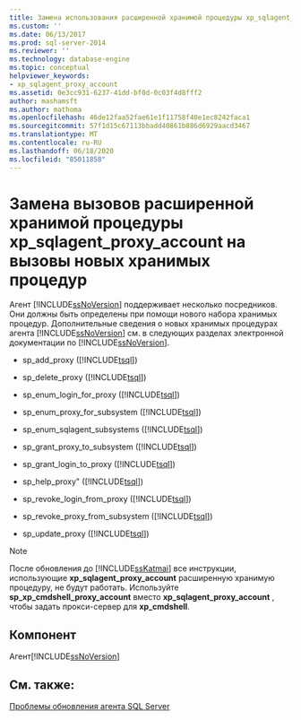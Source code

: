 ```yaml
---
title: Замена использования расширенной хранимой процедуры xp_sqlagent_proxy_account новыми хранимыми процедурами | Документация Майкрософт
ms.custom: ''
ms.date: 06/13/2017
ms.prod: sql-server-2014
ms.reviewer: ''
ms.technology: database-engine
ms.topic: conceptual
helpviewer_keywords:
- xp_sqlagent_proxy_account
ms.assetid: 0e3cc931-6237-41dd-bf0d-0c03f4d8fff2
author: mashamsft
ms.author: mathoma
ms.openlocfilehash: 46de12faa52fae61e1f11758f40e1ec8242faca1
ms.sourcegitcommit: 57f1d15c67113bbadd40861b886d6929aacd3467
ms.translationtype: MT
ms.contentlocale: ru-RU
ms.lasthandoff: 06/18/2020
ms.locfileid: "85011858"
---
```

# <a name="replace-usage-of-the-xp_sqlagent_proxy_account-extended-stored-procedure-with-new-stored-procedures"></a>Замена вызовов расширенной хранимой процедуры xp_sqlagent_proxy_account на вызовы новых хранимых процедур
  Агент [!INCLUDE[ssNoVersion](../../includes/ssnoversion-md.md)] поддерживает несколько посредников. Они должны быть определены при помощи нового набора хранимых процедур. Дополнительные сведения о новых хранимых процедурах агента [!INCLUDE[ssNoVersion](../../includes/ssnoversion-md.md)] см. в следующих разделах электронной документации по [!INCLUDE[ssNoVersion](../../includes/ssnoversion-md.md)].  
  
-   sp_add_proxy ([!INCLUDE[tsql](../../includes/tsql-md.md)])  
  
-   sp_delete_proxy ([!INCLUDE[tsql](../../includes/tsql-md.md)])  
  
-   sp_enum_login_for_proxy ([!INCLUDE[tsql](../../includes/tsql-md.md)])  
  
-   sp_enum_proxy_for_subsystem ([!INCLUDE[tsql](../../includes/tsql-md.md)])  
  
-   sp_enum_sqlagent_subsystems ([!INCLUDE[tsql](../../includes/tsql-md.md)])  
  
-   sp_grant_proxy_to_subsystem ([!INCLUDE[tsql](../../includes/tsql-md.md)])  
  
-   sp_grant_login_to_proxy ([!INCLUDE[tsql](../../includes/tsql-md.md)])  
  
-   sp_help_proxy" ([!INCLUDE[tsql](../../includes/tsql-md.md)])  
  
-   sp_revoke_login_from_proxy ([!INCLUDE[tsql](../../includes/tsql-md.md)])  
  
-   sp_revoke_proxy_from_subsystem ([!INCLUDE[tsql](../../includes/tsql-md.md)])  
  
-   sp_update_proxy ([!INCLUDE[tsql](../../includes/tsql-md.md)])  
  
> [!NOTE]  
>  После обновления до [!INCLUDE[ssKatmai](../../includes/sskatmai-md.md)] все инструкции, использующие **xp_sqlagent_proxy_account** расширенную хранимую процедуру, не будут работать. Используйте **sp_xp_cmdshell_proxy_account** вместо **xp_sqlagent_proxy_account** , чтобы задать прокси-сервер для **xp_cmdshell**.  
  
## <a name="component"></a>Компонент  
 Агент[!INCLUDE[ssNoVersion](../../includes/ssnoversion-md.md)]  
  
## <a name="see-also"></a>См. также:  
 [Проблемы обновления агента SQL Server](../../../2014/sql-server/install/sql-server-agent-upgrade-issues.md)  
  
  
